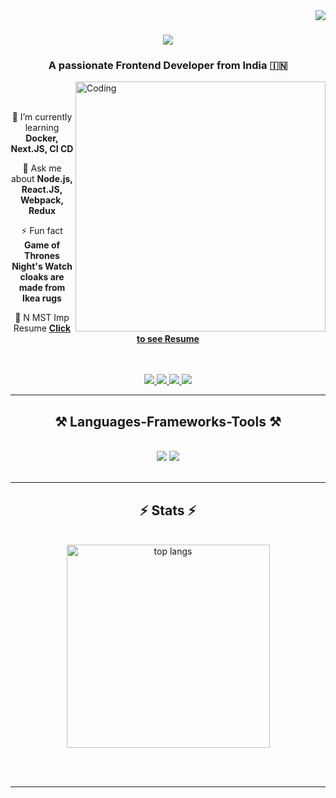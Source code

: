 <img align="right" src="https://visitor-badge.laobi.icu/badge?page_id=salesp07.salesp07" />

<h1 align="center">
    <img src="https://readme-typing-svg.herokuapp.com/?font=Righteous&size=35&center=true&vCenter=true&width=500&height=70&duration=4000&lines=Hi+There!+👋;+I'm+Harsh+Agrawal!;" />
</h1>

<h3 align="center">A passionate Frontend Developer from India 🇮🇳</h3>
<img align="right" alt="Coding" width="400" src="https://cdn.dribbble.com/users/1162077/screenshots/3848914/programmer.gif">


<br/>
<br/>

<div align="center">
 
 🌱 I’m currently learning **Docker, Next.JS, CI CD**

💬 Ask me about **Node.js, React.JS, Webpack, Redux**

⚡ Fun fact **Game of Thrones Night's Watch cloaks are made from Ikea rugs**

📝 N MST Imp Resume <a href="https://drive.google.com/file/d/1fisOCUjuoAjVqhVcXDmdV3iOM6bNghQ3/view?usp=sharing">**Click to see Resume**</a>

 </div>
 <br/>
 <br/>
 
<div align="center"> 
  <a href="mailto:harshag2468@gmail.com">
    <img src="https://img.shields.io/badge/Gmail-333333?style=for-the-badge&logo=gmail&logoColor=red" />
  </a>
  <a href="https://www.linkedin.com/in/harsh-agrawal-/" target="_blank">
    <img src="https://img.shields.io/badge/LinkedIn-0077B5?style=for-the-badge&logo=linkedin&logoColor=white" target="_blank" />
  </a>
  <a href="https://harsh-agrawal.netlify.app/" target="_blank">
     <img src="https://img.shields.io/badge/Portfolio-FF5722?style=for-the-badge&logo=todoist&logoColor=white" target="_blank" /> <!-- sqlite, safari, google-chrome are other good icon options -->
  </a>
  <a href="https://www.instagram.com/harshagrawal1209/" target="_blank">
     <img src="https://img.shields.io/badge/instagram-d62976?style=for-the-badge&logo=instagram&logoColor=white" target="_blank" /> <!-- sqlite, safari, google-chrome are other good icon options -->
  </a>
</div>

 <hr/>
 
<h2 align="center">⚒️ Languages-Frameworks-Tools ⚒️</h2>
<br/>
<div align="center">
    <img src="https://skillicons.dev/icons?i=react,bootstrap,html,css,vscode,github,nodejs,tailwind,git,cpp,jquery" />
    <img src="https://skillicons.dev/icons?i=nodejs,javascript,typescript,express,mongodb,c,webpack,nextjs,gitlab,mysql,redux" /><br>
</div>

<br/>

<hr/>

<h2 align="center">⚡ Stats ⚡</h2>
<br>
<div align=center>
  <img width=325 align="center" src="https://github-readme-stats-salesp07.vercel.app/api/top-langs/?username=salesp07&hide=HTML&langs_count=8&layout=compact&theme=react&border_radius=10&size_weight=0.5&count_weight=0.5&exclude_repo=github-readme-stats" alt="top langs" />
</div>

<br/><br/>

<hr/>


<br/>
